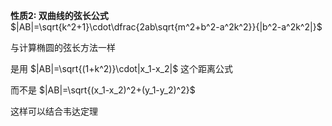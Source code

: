 **性质2: 双曲线的弦长公式**  
$|AB|=\sqrt{k^2+1}\cdot\dfrac{2ab\sqrt{m^2+b^2-a^2k^2}}{|b^2-a^2k^2|}$  
  
与计算椭圆的弦长方法一样  
  
是用 $|AB|=\sqrt{(1+k^2)}\cdot|x_1-x_2|$ 这个距离公式  
  
而不是 $|AB|=\sqrt{(x_1-x_2)^2+(y_1-y_2)^2}$  
  
这样可以结合韦达定理  
